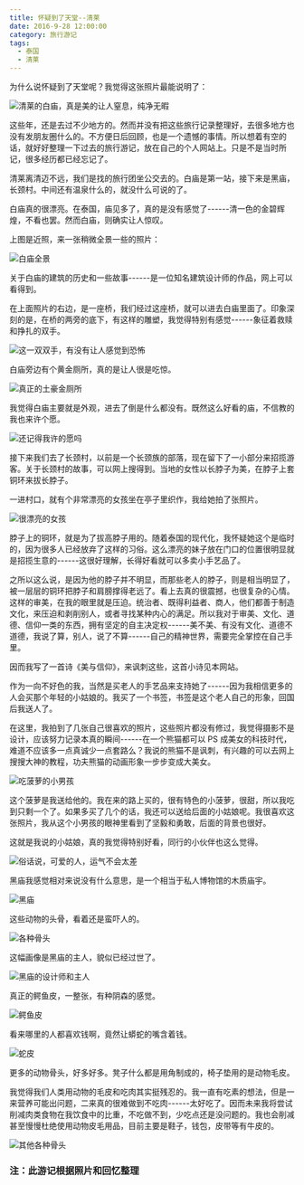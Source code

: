 ```yaml
---
title: 怀疑到了天堂--清莱
date: 2016-9-28 12:00:00
category: 旅行游记
tags:
  - 泰国
  - 清莱
---
```


为什么说怀疑到了天堂呢？我觉得这张照片最能说明了：

![清莱的白庙，真是美的让人窒息，纯净无暇](怀疑到了天堂--清莱/1.jpg)

<!--more-->

这些年，还是去过不少地方的。然而并没有把这些旅行记录整理好，去很多地方也没有发朋友圈什么的。不方便日后回顾，也是一个遗憾的事情。所以想着有空的话，就好好整理一下过去的旅行游记，放在自己的个人网站上。只是不是当时所记，很多经历都已经忘记了。

清莱离清迈不远，我们是找的旅行团坐公交去的。白庙是第一站，接下来是黑庙，长颈村。中间还有温泉什么的，就没什么可说的了。

白庙真的很漂亮。在泰国，庙见多了，真的是没有感觉了------清一色的金碧辉煌，不看也罢。然而白庙，则确实让人惊叹。

上图是近照，来一张稍微全景一些的照片：

![白庙全景](怀疑到了天堂--清莱/2.jpg)

关于白庙的建筑的历史和一些故事------是一位知名建筑设计师的作品，网上可以看得到。

在上面照片的右边，是一座桥，我们经过这座桥，就可以进去白庙里面了。印象深刻的是，在桥的两旁的底下，有这样的雕塑，我觉得特别有感觉------象征着救赎和挣扎的双手。

![这一双双手，有没有让人感觉到恐怖](怀疑到了天堂--清莱/3.jpg)

白庙旁边有个黄金厕所，真的是让人很是吃惊。

![真正的土豪金厕所](怀疑到了天堂--清莱/15.jpg)


我觉得白庙主要就是外观，进去了倒是什么都没有。既然这么好看的庙，不信教的我也来许个愿。

![还记得我许的愿吗](怀疑到了天堂--清莱/4.jpg)


接下来我们去了长颈村，以前是一个长颈族的部落，现在留下了一小部分来招揽游客。关于长颈村的故事，可以网上搜得到。当地的女性以长脖子为美，在脖子上套铜环来拔长脖子。

一进村口，就有个非常漂亮的女孩坐在亭子里织作，我给她拍了张照片。

![很漂亮的女孩](怀疑到了天堂--清莱/5.jpg)

脖子上的铜环，就是为了拔高脖子用的。随着泰国的现代化，我怀疑她这个是临时的，因为很多人已经放弃了这样的习俗。这么漂亮的妹子放在门口的位置很明显就是招揽生意的------这很好理解，长得好看就可以多卖小手艺品了。

之所以这么说，是因为他的脖子并不明显，而那些老人的脖子，则是相当明显了，被一层层的铜环把脖子和肩膀撑得老远了。看上去真的很震撼，也很复杂的心情。这样的审美，在我的眼里就是压迫。统治者、既得利益者、商人，他们都善于制造文化，来压迫和剥削别人，或者寻找某种内心的满足。所以我对于审美、文化、道德、信仰一类的东西，拥有坚定的自主决定权------美不美、有没有文化、道德不道德，我说了算，别人，说了不算------自己的精神世界，需要完全掌控在自己手里。

因而我写了一首诗《美与信仰》，来讽刺这些，这首小诗见本网站。

作为一向不好色的我，当然是买老人的手艺品来支持她了------因为我相信更多的人会买那个年轻的小姑娘的。我买了一个书签，书签是这个老人自己的形象，回国后我送人了。

在这里，我拍到了几张自己很喜欢的照片，这些照片都没有修过，我觉得摄影不是设计，应该努力记录本真的瞬间------在一个熊猫都可以 PS 成美女的科技时代，难道不应该多一点真诚少一点套路么？我说的熊猫不是讽刺，有兴趣的可以去网上搜搜大神的教程，功夫熊猫的动画形象一步步变成大美女。

![吃菠萝的小男孩](怀疑到了天堂--清莱/7.jpg)

这个菠萝是我送给他的。我在来的路上买的，很有特色的小菠萝，很甜，所以我吃到只剩一个了。如果多买了几个的话，我还可以送给后面的小姑娘呢。我很喜欢这张照片，我从这个小男孩的眼神里看到了坚毅和勇敢，后面的背景也很好。

这就是我说的小姑娘，真的我觉得特别好看，同行的小伙伴也这么觉得。

![俗话说，可爱的人，运气不会太差](怀疑到了天堂--清莱/8.jpg)


黑庙我感觉相对来说没有什么意思，是一个相当于私人博物馆的木质庙宇。

![黑庙](怀疑到了天堂--清莱/9.jpg)

这些动物的头骨，看着还是蛮吓人的。

![各种骨头](怀疑到了天堂--清莱/10.jpg)

这幅画像是黑庙的主人，貌似已经过世了。

![黑庙的设计师和主人](怀疑到了天堂--清莱/11.jpg)

真正的鳄鱼皮，一整张，有种阴森的感觉。

![鳄鱼皮](怀疑到了天堂--清莱/12.jpg)

看来哪里的人都喜欢钱啊，竟然让蟒蛇的嘴含着钱。

![蛇皮](怀疑到了天堂--清莱/13.jpg)

更多的动物骨头，好多好多。凳子什么都是用角制成的，椅子垫用的是动物毛皮。

我觉得我们人类用动物的毛皮和吃肉其实挺残忍的。我一直有吃素的想法，但是一来营养可能出问题，二来真的很难做到不吃肉------太好吃了。因而未来我将尝试削减肉类食物在我饮食中的比重，不吃做不到，少吃点还是没问题的。我也会削减甚至慢慢杜绝使用动物皮毛用品，目前主要是鞋子，钱包，皮带等有牛皮的。

![其他各种骨头](怀疑到了天堂--清莱/14.jpg)

### 注：此游记根据照片和回忆整理
